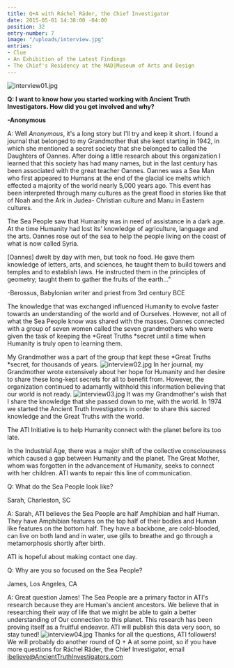 ```yaml
---
title: Q+A with Ráchel Räder, the Chief Investigator
date: 2015-05-01 14:38:00 -04:00
position: 32
entry-number: 7
image: "/uploads/interview.jpg"
entries:
- Clue
- An Exhibition of the Latest Findings
- The Chief's Residency at the MAD|Museum of Arts and Design
---
```


![interview01.jpg](/uploads/interview01.jpg)

**Q: I want to know how you started working with Ancient Truth Investigators. How did you get involved and why?**

**-Anonymous**

A: Well *Anonymous*, it's a long story but I'll try and keep it short. I found a journal that belonged to my Grandmother that she kept starting in 1942, in which she mentioned a secret society that she belonged to called the Daughters of Oannes. After doing a little research about this organization I learned that this society has had many names, but in the last century has been associated with the great teacher Oannes. Oannes was a Sea Man who first appeared to Humans at the end of the glacial ice melts which effected a majority of the world nearly 5,000 years ago. This event has been interpreted through many cultures as the great flood in stories like that of Noah and the Ark in Judea- Christian culture and Manu in Eastern cultures.

The Sea People saw that Humanity was in need of assistance in a dark age. At the time Humanity had lost its' knowledge of agriculture, language and the arts. Oannes rose out of the sea to help the people living on the coast of what is now called Syria.

\[Oannes\] dwelt by day with men, but took no food. He gave them knowledge of letters, arts, and sciences, he taught them to build towers and temples and to establish laws. He instructed them in the principles of geometry; taught them to gather the fruits of the earth..."

-Berossus, Babylonian writer and priest from 3rd century BCE

The knowledge that was exchanged influenced Humanity to evolve faster towards an understanding of the world and of Ourselves. However, not all of what the Sea People know was shared with the masses. Oannes connected with a group of seven women called the seven grandmothers who were given the task of keeping the \*Great Truths \*secret until a time when Humanity is truly open to learning them.

My Grandmother was a part of the group that kept these \*Great Truths \*secret, for thousands of years.
![interview02.jpg](/uploads/interview02.jpg)
In her journal, my Grandmother wrote extensively about her hope for Humanity and her desire to share these long-kept secrets for all to benefit from. However, the organization continued to adamantly withhold this information believing that our world is not ready.
![interview03.jpg](/uploads/interview03.jpg)
It was my Grandmother's wish that I share the knowledge that she passed down to me, with the world. In 1974 we started the Ancient Truth Investigators in order to share this sacred knowledge and the Great Truths with the world.

The ATI Initiative is to help Humanity connect with the planet before its too late. 

In the Industrial Age, there was a major shift of the collective consciousness which caused a gap between Humanity and the planet. The Great Mother, whom was forgotten in the advancement of Humanity, seeks to connect with her children. ATI wants to repair this line of communication. 

Q: What do the Sea People look like?

Sarah, Charleston, SC

A: Sarah, ATI believes the Sea People are half Amphibian and half Human. They have Amphibian features on the top half of their bodies and Human like features on the bottom half. They have a backbone, are cold-blooded, can live on both land and in water, use gills to breathe and go through a metamorphosis shortly after birth. 

ATI is hopeful about making contact one day. 

Q: Why are you so focused on the Sea People?

James, Los Angeles, CA

A: Great question James! The Sea People are a primary factor in ATI's research because they are Human's ancient ancestors. We believe that in researching their way of life that we might be able to gain a better understanding of Our connection to this planet. This research has been proving itself as a fruitful endeavor. ATI will publish this data very soon, so stay tuned! 
![interview04.jpg](/uploads/interview04.jpg)
Thanks for all the questions, ATI followers! We will probably do another round of Q + A at some point, so if you have more questions for Ráchel Räder, the Chief Investigator, email ibelieve@AncientTruthInvestigators.com 